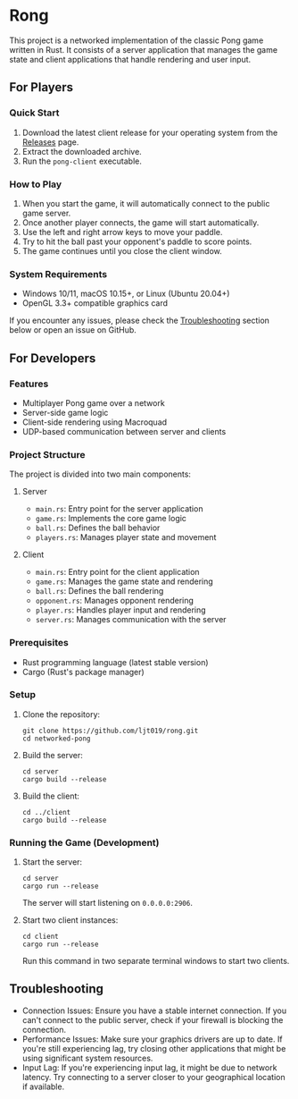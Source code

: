 # Rong

This project is a networked implementation of the classic Pong game written in Rust. It consists of a server application that manages the game state and client applications that handle rendering and user input.

## For Players

### Quick Start

1. Download the latest client release for your operating system from the [Releases](https://github.com/ljt019/rong/releases) page.
2. Extract the downloaded archive.
3. Run the `pong-client` executable.

### How to Play

1. When you start the game, it will automatically connect to the public game server.
2. Once another player connects, the game will start automatically.
3. Use the left and right arrow keys to move your paddle.
4. Try to hit the ball past your opponent's paddle to score points.
5. The game continues until you close the client window.

### System Requirements

- Windows 10/11, macOS 10.15+, or Linux (Ubuntu 20.04+)
- OpenGL 3.3+ compatible graphics card

If you encounter any issues, please check the [Troubleshooting](#troubleshooting) section below or open an issue on GitHub.

## For Developers

### Features

- Multiplayer Pong game over a network
- Server-side game logic
- Client-side rendering using Macroquad
- UDP-based communication between server and clients

### Project Structure

The project is divided into two main components:

1. Server

   - `main.rs`: Entry point for the server application
   - `game.rs`: Implements the core game logic
   - `ball.rs`: Defines the ball behavior
   - `players.rs`: Manages player state and movement

2. Client
   - `main.rs`: Entry point for the client application
   - `game.rs`: Manages the game state and rendering
   - `ball.rs`: Defines the ball rendering
   - `opponent.rs`: Manages opponent rendering
   - `player.rs`: Handles player input and rendering
   - `server.rs`: Manages communication with the server

### Prerequisites

- Rust programming language (latest stable version)
- Cargo (Rust's package manager)

### Setup

1. Clone the repository:

   ```
   git clone https://github.com/ljt019/rong.git
   cd networked-pong
   ```

2. Build the server:

   ```
   cd server
   cargo build --release
   ```

3. Build the client:
   ```
   cd ../client
   cargo build --release
   ```

### Running the Game (Development)

1. Start the server:

   ```
   cd server
   cargo run --release
   ```

   The server will start listening on `0.0.0.0:2906`.

2. Start two client instances:
   ```
   cd client
   cargo run --release
   ```
   Run this command in two separate terminal windows to start two clients.

## Troubleshooting

- Connection Issues: Ensure you have a stable internet connection. If you can't connect to the public server, check if your firewall is blocking the connection.
- Performance Issues: Make sure your graphics drivers are up to date. If you're still experiencing lag, try closing other applications that might be using significant system resources.
- Input Lag: If you're experiencing input lag, it might be due to network latency. Try connecting to a server closer to your geographical location if available.
